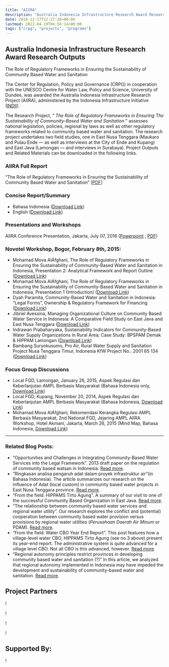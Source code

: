 ```yaml
---
title: "AIIRA"
description: "Australia Indonesia Infrastructure Research Award Research Outputs The Role of Regulatory Frameworks in Ensuring the Sustainability of Community Based Water and Sanitation The Center for Regulation, P"
date: 2018-12-17T22:27:20+00:00
lastmod: 2022-04-19T04:56:14+00:00
tags: ["crpg", "projects", "programs"]
---
```


## Australia Indonesia Infrastructure Research Award Research Outputs

The Role of Regulatory Frameworks in Ensuring the Sustainability of Community Based Water and Sanitation

The Center for Regulation, Policy and Governance (CRPG) in cooperation with the UNESCO Centre for Water Law, Policy and Science, University of Dundee, was awarded the Australia Indonesia Infrastructure Research Project (AIIRA), administered by the Indonesia Infrastructure Initiative ([INDII](http://www.indii.co.id/index.php/en/)).

The Research Project, “ _The Role of Regulatory Frameworks in Ensuring The Sustainability of Community-Based Water and Sanitation_ ” assesses national legislation, policies, regional by laws as well as other regulatory frameworks related to community based water and sanitation. The research project undertakes two field studies, one in East Nusa Tenggara (Maukaro and Pulau Ende — as well as interviews at the City of Ende and Kupang) and East Java (Lamongan — and interviews in Surabaya). Project Outputs and Related Materials can be downloaded in the following links.

### AIIRA Full Report

“The Role of Regulatory Frameworks in Ensuring the Sustainability of Community Based Water and Sanitation” [[PDF](../../cloud.crpg.info/docs/aiirareport8072016_2.pdf)]

### Concise Report/Summary

  * Bahasa Indonesia ([Download Link](../../cloud.crpg.info/docs/concisedreportind.pdf))
  * English ([Download Link](../../cloud.crpg.info/docs/concisedreporteng.pdf))

### Presentations and Workshops

AIIRA Conference Presentation, Jakarta, July 07, 2016 ([Powerpoint](https://cloud.crpg.info/docs/aiiraconf.ppsx) ; [PDF](../../cloud.crpg.info/docs/aiiraconf.pdf))

### Novotel Workshop, Bogor, February 8th, 2015:

  * Mohamad Mova AlÁfghani, The Role of Regulatory Frameworks in Ensuring the Sustainability of Community-Based Water and Sanitation in Indonesia, Presentation 2: Analytical Framework and Report Outline ([Download Link](https://cloud.crpg.info/docs/alafghani2nd.ppsx))
  * Mohamad Mova AlÁfghani, The Role of Regulatory Frameworks in Ensuring the Sustainability of Community-Based Water and Sanitation in Indonesia, Presentation 1 (Introduction) ([Download Link](https://cloud.crpg.info/docs/alafghaniintro.ppsx))
  * Dyah Paramita, Community-Based Water and Sanitation in Indonesia: “Legal Forms”, Ownership & Regulatory Framework for Financing ([Download Link](https://cloud.crpg.info/docs/legalforms.ppsx))
  * Jibriel Avessina, Managing Organizational Culture on Community Based Water Service in Indonesia: A Comparative Field Study on East Java and East Nusa Tenggara ([Download Link](https://cloud.crpg.info/docs/avessinaorgcult.ppsx))
  * Indrawan Prabaharyaka, Sustainability Indicators for Community-Based Water Supply Organizations in Rural Area; Case Study: BPSPAM Demak & HIPPAM Lamongan ([Download Link](https://cloud.crpg.info/docs/sustainindicators.ppsx))
  * Bambang Suryokusumo, Pro Air, Rural Water Supply and Sanitation Project Nusa Tenggara Timur, Indonesia KfW Project No.: 2001 65 134 ([Download Link](https://cloud.crpg.info/docs/proair.ppsx))

### Focus Group Discussions

  * Local FGD, Lamongan, January 26, 2015, Aspek Regulasi dan Keberlanjutan AMPL Berbasis Masyarakat (Bahasa Indonesia only, [Download Link](https://cloud.crpg.info/docs/fgdlamongan.ppsx))
  * Local FGD, Kupang, November 20, 2014, Aspek Regulasi dan Keberlanjutan AMPL Berbasis Masyarakat (Bahasa Indonesia, [Download Link](https://cloud.crpg.info/docs/fgdkupang.ppsx))
  * Mohamad Mova AlÁfghani, Rekomendasi Kerangka Regulasi AMPL Berbasis Masyarakat, 2nd National FGD, Jejaring AMPL AIIRA Workshop, Hotel Akmani, Jakarta, March 26, 2015 (Mind Map, Bahasa Indonesia, [Download Link](../../cloud.crpg.info/docs/regulasiampl250315.pdf))

* * *

### Related Blog Posts:

  * “Opportunities and Challenges in Integrating Community-Based Water Services into the Legal Framework”. 2013 draft paper on the regulation of community based watsan in Indonesia. [Read more](/../blog.crpg.info/2012/11/opportunities-and-challenges-for).
  * “Ringkasan analisa pengaruh adat dalam proyek infrastruktur air”(in Bahasa Indonesia). The article summarizes our research on the influence of Adat (local custom) in community based water projects in East Nusa Tenggara province. [Read more](/../blog.crpg.info/2014/12/ringkasan-analisa-pengaruh-adat-dalam).
  * “From the field: HIPPAMS Tirto Agung”. A summary of our visit to one of the successful Community Based Organization in East Java. [Read more](/../blog.crpg.info/2015/01/from-field-hippams-tirto-agung).
  * “The relationship between community based water services and regional water utility”. Our research explores the conflict and (potential) cooperation between community based water provision versus provisions by regional water utilities (_Perusahaan Daerah Air Minum_ or PDAM). [Read more](/../blog.crpg.info/2015/01/from-field-water-cbo-year-end-report).
  * “From the field: Water CBO Year End Report”. This post features how a village-level water CBO, HIPPAMS Tirto Agung (see no.3 above) present its year-end report. The administrative system is quite advanced for a village level CBO. Not all CBO is this advanced, however. [Read more](/../blog.crpg.info/2015/01/from-field-water-cbo-year-end-report).
  * “Regional autonomy principles restrict provinces in developing community based water and sanitation (?)” In this article, we analyzed that regional autonomy implemented in Indonesia may have impeded the development and sustainability of community-based water and sanitation. [Read more](/../blog.crpg.info/2015/01/regional-autonomy-principles-restrict).

## Project Partners

!

!

!

!

## Supported By:

!